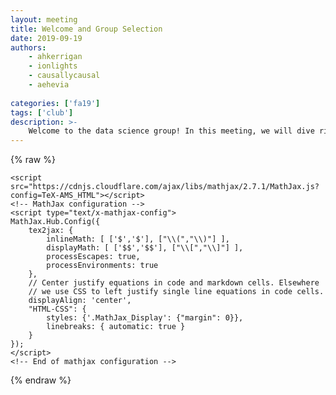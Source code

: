 ```yaml
---
layout: meeting
title: Welcome and Group Selection
date: 2019-09-19
authors:
    - ahkerrigan
    - ionlights
    - causallycausal
    - aehevia
    
categories: ['fa19']
tags: ['club']
description: >-
    Welcome to the data science group! In this meeting, we will dive right in and immediately get all members into a group based on project interests. In addition, group leaders will be assigned,  and coordinators will facilitate narrowing down of projects. Get comfortable, as these will be your teammates as you spend the semester tearing apart dataset after dataset!
---
```

{% raw %}



  <script src="https://cdnjs.cloudflare.com/ajax/libs/require.js/2.1.10/require.min.js"></script>
  <script src="https://cdnjs.cloudflare.com/ajax/libs/jquery/2.0.3/jquery.min.js"></script>

  

  <!-- Load mathjax -->
    <script src="https://cdnjs.cloudflare.com/ajax/libs/mathjax/2.7.1/MathJax.js?config=TeX-AMS_HTML"></script>
    <!-- MathJax configuration -->
    <script type="text/x-mathjax-config">
    MathJax.Hub.Config({
        tex2jax: {
            inlineMath: [ ['$','$'], ["\\(","\\)"] ],
            displayMath: [ ['$$','$$'], ["\\[","\\]"] ],
            processEscapes: true,
            processEnvironments: true
        },
        // Center justify equations in code and markdown cells. Elsewhere
        // we use CSS to left justify single line equations in code cells.
        displayAlign: 'center',
        "HTML-CSS": {
            styles: {'.MathJax_Display': {"margin": 0}},
            linebreaks: { automatic: true }
        }
    });
    </script>
    <!-- End of mathjax configuration -->
  
 


{% endraw %}